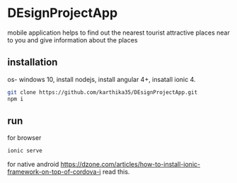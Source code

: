 # DEsignProjectApp
mobile application helps to find out the nearest tourist attractive places near to you and give information about the places

## installation
   os- windows 10,
   install nodejs,
   install angular 4+,
   insatall ionic 4.
   
   ```bash
   git clone https://github.com/karthika35/DEsignProjectApp.git
   npm i
```
## run
for browser 
   ```bash
   ionic serve
 ```
 for native 
   android https://dzone.com/articles/how-to-install-ionic-framework-on-top-of-cordova-i read this.
